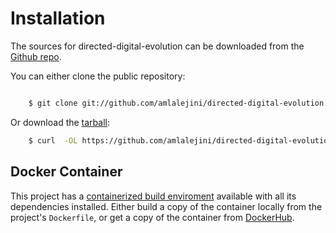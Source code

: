 # Installation

The sources for directed-digital-evolution can be downloaded from the [Github repo](https://github.com/amlalejini/directed-digital-evolution).

You can either clone the public repository:

```bash

    $ git clone git://github.com/amlalejini/directed-digital-evolution
```
Or download the [tarball](https://github.com/amlalejini/directed-digital-evolution/tarball/master):

```bash
    $ curl  -OL https://github.com/amlalejini/directed-digital-evolution/tarball/master
```

## Docker Container

This project has a [containerized build enviroment](https://docs.docker.com/engine/reference/commandline/build/) available with all its dependencies installed. Either build a copy of the container locally from the project's `Dockerfile`,
or get a copy of the container from [DockerHub](https://hub.docker.com/r/amlalejini/directed-digital-evolution}).
